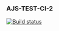 ### AJS-TEST-CI-2

[![Build status](https://ci.appveyor.com/api/projects/status/54a5tr8ill9cwqe9/branch/main?svg=true)](https://ci.appveyor.com/project/theart84/ajs-test-ci-2/branch/main)
